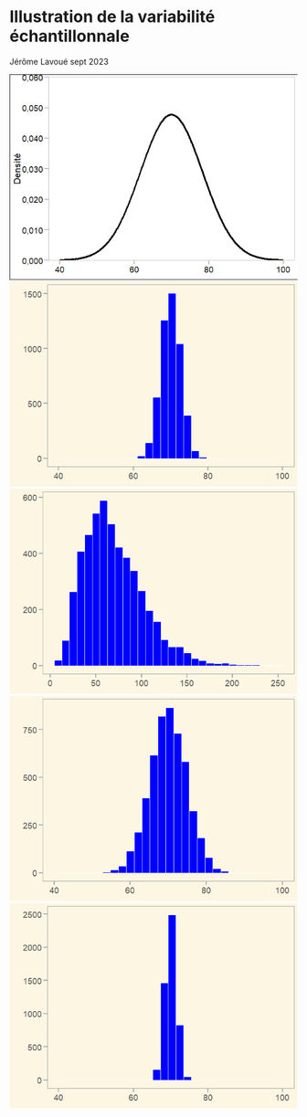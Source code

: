 Illustration de la variabilité échantillonnale
================
Jérôme Lavoué
sept 2023

![](inference1_samplingvariability_files/figure-gfm/graph-1.png)<!-- -->
![](inference1_samplingvariability_files/figure-gfm/graphmeann10-1.png)<!-- -->
![](inference1_samplingvariability_files/figure-gfm/graphvarn10-1.png)<!-- -->
![](inference1_samplingvariability_files/figure-gfm/graphmeann3-1.png)<!-- -->
![](inference1_samplingvariability_files/figure-gfm/graphmeann30-1.png)<!-- -->
